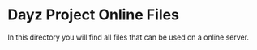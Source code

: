 # Dayz Project Online Files

In this directory you will find all files that can be used on a online server.